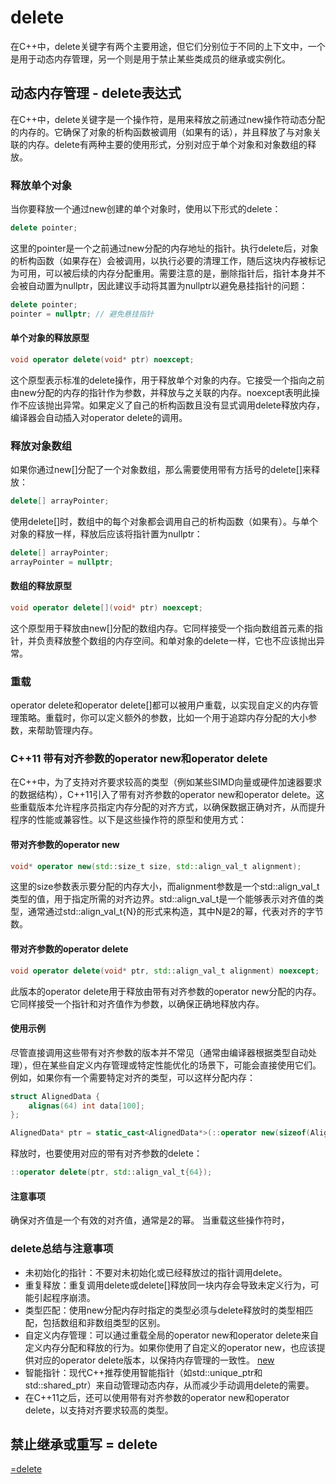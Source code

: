 # delete
在C++中，delete关键字有两个主要用途，但它们分别位于不同的上下文中，一个是用于动态内存管理，另一个则是用于禁止某些类成员的继承或实例化。

## 动态内存管理 - delete表达式
在C++中，delete关键字是一个操作符，是用来释放之前通过new操作符动态分配的内存的。它确保了对象的析构函数被调用（如果有的话），并且释放了与对象关联的内存。delete有两种主要的使用形式，分别对应于单个对象和对象数组的释放。

### 释放单个对象
当你要释放一个通过new创建的单个对象时，使用以下形式的delete：
```cpp
delete pointer;
```
这里的pointer是一个之前通过new分配的内存地址的指针。执行delete后，对象的析构函数（如果存在）会被调用，以执行必要的清理工作，随后这块内存被标记为可用，可以被后续的内存分配重用。需要注意的是，删除指针后，指针本身并不会被自动置为nullptr，因此建议手动将其置为nullptr以避免悬挂指针的问题：
```cpp
delete pointer;
pointer = nullptr; // 避免悬挂指针
```

#### 单个对象的释放原型
```cpp
void operator delete(void* ptr) noexcept;
```
这个原型表示标准的delete操作，用于释放单个对象的内存。它接受一个指向之前由new分配的内存的指针作为参数，并释放与之关联的内存。noexcept表明此操作不应该抛出异常。如果定义了自己的析构函数且没有显式调用delete释放内存，编译器会自动插入对operator delete的调用。

### 释放对象数组
如果你通过new[]分配了一个对象数组，那么需要使用带有方括号的delete[]来释放：
```cpp
delete[] arrayPointer;
```
使用delete[]时，数组中的每个对象都会调用自己的析构函数（如果有）。与单个对象的释放一样，释放后应该将指针置为nullptr：
```cpp
delete[] arrayPointer;
arrayPointer = nullptr;
```

#### 数组的释放原型
```cpp
void operator delete[](void* ptr) noexcept;
```
这个原型用于释放由new[]分配的数组内存。它同样接受一个指向数组首元素的指针，并负责释放整个数组的内存空间。和单对象的delete一样，它也不应该抛出异常。

### 重载
operator delete和operator delete[]都可以被用户重载，以实现自定义的内存管理策略。重载时，你可以定义额外的参数，比如一个用于追踪内存分配的大小参数，来帮助管理内存。

### C++11 带有对齐参数的operator new和operator delete
在C++中，为了支持对齐要求较高的类型（例如某些SIMD向量或硬件加速器要求的数据结构），C++11引入了带有对齐参数的operator new和operator delete。这些重载版本允许程序员指定内存分配的对齐方式，以确保数据正确对齐，从而提升程序的性能或兼容性。以下是这些操作符的原型和使用方式：

#### 带对齐参数的operator new
```cpp
void* operator new(std::size_t size, std::align_val_t alignment);
```
这里的size参数表示要分配的内存大小，而alignment参数是一个std::align_val_t类型的值，用于指定所需的对齐边界。std::align_val_t是一个能够表示对齐值的类型，通常通过std::align_val_t{N}的形式来构造，其中N是2的幂，代表对齐的字节数。

#### 带对齐参数的operator delete
```cpp
void operator delete(void* ptr, std::align_val_t alignment) noexcept;
```
此版本的operator delete用于释放由带有对齐参数的operator new分配的内存。它同样接受一个指针和对齐值作为参数，以确保正确地释放内存。

#### 使用示例
尽管直接调用这些带有对齐参数的版本并不常见（通常由编译器根据类型自动处理），但在某些自定义内存管理或特定性能优化的场景下，可能会直接使用它们。例如，如果你有一个需要特定对齐的类型，可以这样分配内存：
```cpp
struct AlignedData {
    alignas(64) int data[100];
};

AlignedData* ptr = static_cast<AlignedData*>(::operator new(sizeof(AlignedData), std::align_val_t{64}));
```
释放时，也要使用对应的带有对齐参数的delete：
```cpp
::operator delete(ptr, std::align_val_t{64});
```

#### 注意事项
确保对齐值是一个有效的对齐值，通常是2的幂。
当重载这些操作符时，


### delete总结与注意事项
- 未初始化的指针：不要对未初始化或已经释放过的指针调用delete。
- 重复释放：重复调用delete或delete[]释放同一块内存会导致未定义行为，可能引起程序崩溃。
- 类型匹配：使用new分配内存时指定的类型必须与delete释放时的类型相匹配，包括数组和非数组类型的区别。
- 自定义内存管理：可以通过重载全局的operator new和operator delete来自定义内存分配和释放的行为。如果你使用了自定义的operator new，也应该提供对应的operator delete版本，以保持内存管理的一致性。
[new](new.md)
- 智能指针：现代C++推荐使用智能指针（如std::unique_ptr和std::shared_ptr）来自动管理动态内存，从而减少手动调用delete的需要。
- 在C++11之后，还可以使用带有对齐参数的operator new和operator delete，以支持对齐要求较高的类型。


## 禁止继承或重写 = delete
[=delete](=delete.md)